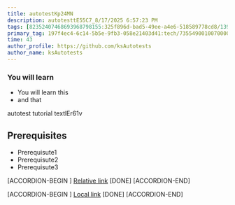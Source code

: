 ```yaml
---
title: autotestKp24MN
description: autotesttE55C7_8/17/2025 6:57:23 PM
tags: [82352407468693968798155:325f896d-bad5-49ee-a4e6-518589778cd8/139269250608756787992873,197f4ec4-6c14-5b5e-9fb3-058e21403d41:tech/73554900100700000996,c1a376dd-ebd0-4787-804e-a23fef23ba06:4625ac99-30b5-4df6-a6c5-f840dd406e80/1bf8f1d5-d54a-41e0-b203-d94deae18a3c]
primary_tag: 197f4ec4-6c14-5b5e-9fb3-058e21403d41:tech/73554900100700000996/67838200100800006287
time: 43
author_profile: https://github.com/ksAutotests
author_name: ksAutotests
---
```

### You will learn
- You will learn this
- and that

autotest tutorial textlEr61v

## Prerequisites
- Prerequisute1
- Prerequisute2
- Prerequisute3

[ACCORDION-BEGIN [](step)]
[Relative link](autotest_tutorialvne7zr)
[DONE]
[ACCORDION-END]

[ACCORDION-BEGIN [](step)]
[Local link](http://localhost/index.html)
[DONE]
[ACCORDION-END]

